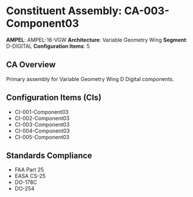 # Constituent Assembly: CA-003-Component03

**AMPEL**: AMPEL-16-VGW
**Architecture**: Variable Geometry Wing
**Segment**: D-DIGITAL
**Configuration Items**: 5

## CA Overview
Primary assembly for Variable Geometry Wing D Digital components.

## Configuration Items (CIs)
- CI-001-Component03
- CI-002-Component03
- CI-003-Component03
- CI-004-Component03
- CI-005-Component03

## Standards Compliance
- FAA Part 25
- EASA CS-25
- DO-178C
- DO-254
